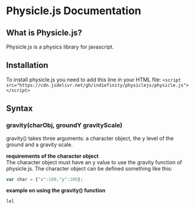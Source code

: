 # Physicle.js Documentation
## What is Physicle.js?

Physicle.js is a physics library for javascript.


## Installation

To install physicle.js you need to add this line in your HTML file:
`<script src="https://cdn.jsdelivr.net/gh/indiefinity/physiclejs/physicle.js"></script>`


## Syntax

### gravity(charObj, groundY gravityScale)

gravity() takes three arguments: a character object, the y level of the ground and a gravity scale.

**requirements of the character object** <br>
The character object must have an y value to use the gravity function of physicle.js.
The character object can be defined something like this:
```js
var char = {"x":100,"y":100};
```
**example on using the gravity() function** <br>
```js
lel
```
